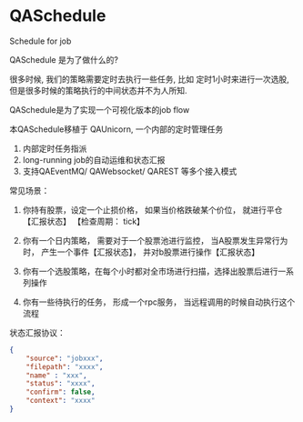 # QASchedule
Schedule for job


QASchedule 是为了做什么的?


很多时候, 我们的策略需要定时去执行一些任务, 比如 定时1小时来进行一次选股, 但是很多时候的策略执行的中间状态并不为人所知.

QASchedule是为了实现一个可视化版本的job flow


本QASchedule移植于 QAUnicorn, 一个内部的定时管理任务


1. 内部定时任务指派
2. long-running job的自动运维和状态汇报
3. 支持QAEventMQ/ QAWebsocket/ QAREST 等多个接入模式



常见场景：

1. 你持有股票，设定一个止损价格， 如果当价格跌破某个价位， 就进行平仓【汇报状态】 【检查周期： tick】

2. 你有一个日内策略， 需要对于一个股票池进行监控， 当A股票发生异常行为时， 产生一个事件【汇报状态】， 并对b股票进行操作【汇报状态】

3. 你有一个选股策略，在每个小时都对全市场进行扫描，选择出股票后进行一系列操作

4. 你有一些待执行的任务， 形成一个rpc服务， 当远程调用的时候自动执行这个流程



状态汇报协议：


```json
{
    "source": "jobxxx",
    "filepath": "xxxx",
    "name" : "xxx",
    "status": "xxxx",
    "confirm": false,
    "context": "xxxx"
}
```